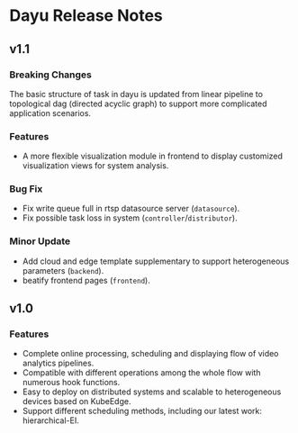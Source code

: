 # Dayu Release Notes

## v1.1

### Breaking Changes
The basic structure of task in dayu is updated from linear pipeline to topological dag (directed acyclic graph) to support more complicated application scenarios.

### Features
- A more flexible visualization module in frontend to display customized visualization views for system analysis.

### Bug Fix
- Fix write queue full in rtsp datasource server (`datasource`).
- Fix possible task loss in system (`controller`/`distributor`).

### Minor Update
- Add cloud and edge template supplementary to support heterogeneous parameters (`backend`).
- beatify frontend pages (`frontend`).

## v1.0

### Features
- Complete online processing, scheduling and displaying flow of video analytics pipelines.
- Compatible with different operations among the whole flow with numerous hook functions.
- Easy to deploy on distributed systems and scalable to heterogeneous devices based on KubeEdge.
- Support different scheduling methods, including our latest work: hierarchical-EI.


